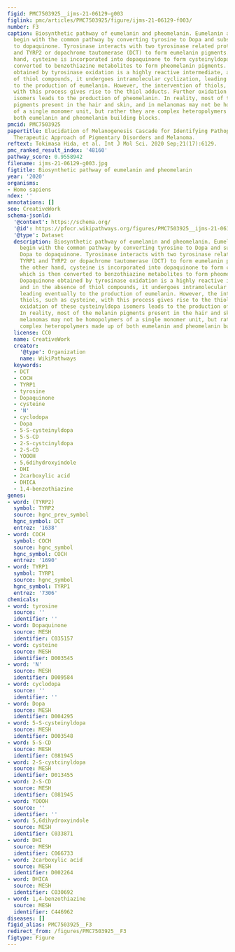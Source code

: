 ```yaml
---
figid: PMC7503925__ijms-21-06129-g003
figlink: pmc/articles/PMC7503925/figure/ijms-21-06129-f003/
number: F3
caption: Biosynthetic pathway of eumelanin and pheomelanin. Eumelanin and pheomelanin
  begin with the common pathway by converting tyrosine to Dopa and subsequently Dopa
  to dopaquinone. Tyrosinase interacts with two tyrosinase related proteins, TYRP1
  and TYRP2 or dopachrome tautomerase (DCT) to form eumelanin pigments. On the other
  hand, cysteine is incorporated into dopaquinone to form cysteinyldopa which is then
  converted to benzothiazine metabolites to form pheomelanin pigments. Dopaquinone
  obtained by tyrosinase oxidation is a highly reactive intermediate, and in the absence
  of thiol compounds, it undergoes intramolecular cyclization, leading eventually
  to the production of eumelanin. However, the intervention of thiols, such as cysteine,
  with this process gives rise to the thiol adducts. Further oxidation of these cysteinyldopa
  isomers leads to the production of pheomelanin. In reality, most of the melanin
  pigments present in the hair and skin, and in melanomas may not be homopolymers
  of a single monomer unit, but rather they are complex heteropolymers made up of
  both eumelanin and pheomelanin building blocks.
pmcid: PMC7503925
papertitle: Elucidation of Melanogenesis Cascade for Identifying Pathophysiology and
  Therapeutic Approach of Pigmentary Disorders and Melanoma.
reftext: Tokimasa Hida, et al. Int J Mol Sci. 2020 Sep;21(17):6129.
pmc_ranked_result_index: '48160'
pathway_score: 0.9558942
filename: ijms-21-06129-g003.jpg
figtitle: Biosynthetic pathway of eumelanin and pheomelanin
year: '2020'
organisms:
- Homo sapiens
ndex: ''
annotations: []
seo: CreativeWork
schema-jsonld:
  '@context': https://schema.org/
  '@id': https://pfocr.wikipathways.org/figures/PMC7503925__ijms-21-06129-g003.html
  '@type': Dataset
  description: Biosynthetic pathway of eumelanin and pheomelanin. Eumelanin and pheomelanin
    begin with the common pathway by converting tyrosine to Dopa and subsequently
    Dopa to dopaquinone. Tyrosinase interacts with two tyrosinase related proteins,
    TYRP1 and TYRP2 or dopachrome tautomerase (DCT) to form eumelanin pigments. On
    the other hand, cysteine is incorporated into dopaquinone to form cysteinyldopa
    which is then converted to benzothiazine metabolites to form pheomelanin pigments.
    Dopaquinone obtained by tyrosinase oxidation is a highly reactive intermediate,
    and in the absence of thiol compounds, it undergoes intramolecular cyclization,
    leading eventually to the production of eumelanin. However, the intervention of
    thiols, such as cysteine, with this process gives rise to the thiol adducts. Further
    oxidation of these cysteinyldopa isomers leads to the production of pheomelanin.
    In reality, most of the melanin pigments present in the hair and skin, and in
    melanomas may not be homopolymers of a single monomer unit, but rather they are
    complex heteropolymers made up of both eumelanin and pheomelanin building blocks.
  license: CC0
  name: CreativeWork
  creator:
    '@type': Organization
    name: WikiPathways
  keywords:
  - DCT
  - COCH
  - TYRP1
  - tyrosine
  - Dopaquinone
  - cysteine
  - 'N'
  - cyclodopa
  - Dopa
  - 5-S-cysteinyldopa
  - 5-S-CD
  - 2-S-cystcinyldopa
  - 2-S-CD
  - YOOOH
  - 5,6dihydroxyindole
  - DHI
  - 2carboxylic acid
  - DHICA
  - 1,4-benzothiazine
genes:
- word: (TYRP2)
  symbol: TYRP2
  source: hgnc_prev_symbol
  hgnc_symbol: DCT
  entrez: '1638'
- word: COCH
  symbol: COCH
  source: hgnc_symbol
  hgnc_symbol: COCH
  entrez: '1690'
- word: TYRP1
  symbol: TYRP1
  source: hgnc_symbol
  hgnc_symbol: TYRP1
  entrez: '7306'
chemicals:
- word: tyrosine
  source: ''
  identifier: ''
- word: Dopaquinone
  source: MESH
  identifier: C035157
- word: cysteine
  source: MESH
  identifier: D003545
- word: 'N'
  source: MESH
  identifier: D009584
- word: cyclodopa
  source: ''
  identifier: ''
- word: Dopa
  source: MESH
  identifier: D004295
- word: 5-S-cysteinyldopa
  source: MESH
  identifier: D003548
- word: 5-S-CD
  source: MESH
  identifier: C081945
- word: 2-S-cystcinyldopa
  source: MESH
  identifier: D013455
- word: 2-S-CD
  source: MESH
  identifier: C081945
- word: YOOOH
  source: ''
  identifier: ''
- word: 5,6dihydroxyindole
  source: MESH
  identifier: C033871
- word: DHI
  source: MESH
  identifier: C066733
- word: 2carboxylic acid
  source: MESH
  identifier: D002264
- word: DHICA
  source: MESH
  identifier: C030692
- word: 1,4-benzothiazine
  source: MESH
  identifier: C446962
diseases: []
figid_alias: PMC7503925__F3
redirect_from: /figures/PMC7503925__F3
figtype: Figure
---
```

